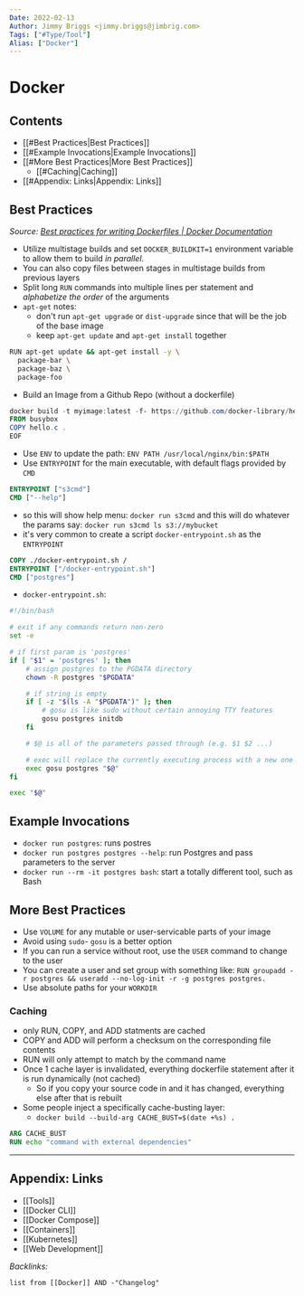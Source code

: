 ```yaml
---
Date: 2022-02-13
Author: Jimmy Briggs <jimmy.briggs@jimbrig.com>
Tags: ["#Type/Tool"]
Alias: ["Docker"]
---
```


# Docker

## Contents

- [[#Best Practices|Best Practices]]
- [[#Example Invocations|Example Invocations]]
- [[#More Best Practices|More Best Practices]]
	- [[#Caching|Caching]]
- [[#Appendix: Links|Appendix: Links]]

## Best Practices

*Source: [Best practices for writing Dockerfiles | Docker Documentation](https://docs.docker.com/develop/develop-images/dockerfile_best-practices/)*

- Utilize multistage builds and set `DOCKER_BUILDKIT=1` environment variable to allow them to build *in parallel*.
- You can also copy files between stages in multistage builds from previous layers
- Split long `RUN` commands into multiple lines per statement and *alphabetize the order* of the arguments
- `apt-get` notes:
	-  don't run `apt-get upgrade` or `dist-upgrade` since that will be the job of the base image
    -  keep `apt-get update` and `apt-get install` together

```bash
RUN apt-get update && apt-get install -y \
  package-bar \
  package-baz \
  package-foo
```

- Build an Image from a Github Repo (without a dockerfile)

```powershell
docker build -t myimage:latest -f- https://github.com/docker-library/hello-world.git <<EOF
FROM busybox
COPY hello.c .
EOF
```

- Use `ENV` to update the path: `ENV PATH /usr/local/nginx/bin:$PATH`
- Use `ENTRYPOINT` for the main executable, with default flags provided by `CMD`    

```dockerfile
ENTRYPOINT ["s3cmd"]
CMD ["--help"]
```

-   so this will show help menu: `docker run s3cmd` and this will do whatever the params say: `docker run s3cmd ls s3://mybucket`
-   it's very common to create a script `docker-entrypoint.sh` as the `ENTRYPOINT`

```dockerfile
COPY ./docker-entrypoint.sh /
ENTRYPOINT ["/docker-entrypoint.sh"]
CMD ["postgres"]
```

-   `docker-entrypoint.sh`:

```bash
#!/bin/bash

# exit if any commands return non-zero
set -e

# if first param is 'postgres'
if [ "$1" = 'postgres' ]; then
    # assign postgres to the PGDATA directory
    chown -R postgres "$PGDATA"

    # if string is empty
    if [ -z "$(ls -A "$PGDATA")" ]; then
        # gosu is like sudo without certain annoying TTY features
        gosu postgres initdb
    fi

    # $@ is all of the parameters passed through (e.g. $1 $2 ...)

    # exec will replace the currently executing process with a new one
    exec gosu postgres "$@"
fi

exec "$@"
```

## Example Invocations

- `docker run postgres`: runs postres
- `docker run postgres postgres --help`: run Postgres and pass parameters to the server
- `docker run --rm -it postgres bash`: start a totally different tool, such as Bash


## More Best Practices

- Use `VOLUME` for any mutable or user-servicable parts of your image
- Avoid using `sudo`\- `gosu` is a better option
- If you can run a service without root, use the `USER` command to change to the user
- You can create a user and set group with something like: `RUN groupadd -r postgres && useradd --no-log-init -r -g postgres postgres.`
- Use absolute paths for your `WORKDIR`
    
### Caching

-   only RUN, COPY, and ADD statments are cached
-   COPY and ADD will perform a checksum on the corresponding file contents
-   RUN will only attempt to match by the command name
-   Once 1 cache layer is invalidated, everything dockerfile statement after it is run dynamically (not cached)
    -   So if you copy your source code in and it has changed, everything else after that is rebuilt
-   Some people inject a specifically cache-busting layer:
    - `docker build --build-arg CACHE_BUST=$(date +%s) .`

```dockerfile
ARG CACHE_BUST
RUN echo "command with external dependencies"
```


***

## Appendix: Links


- [[Tools]]
- [[Docker CLI]]
- [[Docker Compose]]
- [[Containers]]
- [[Kubernetes]]
- [[Web Development]]


*Backlinks:*


```dataview
list from [[Docker]] AND -"Changelog"
```